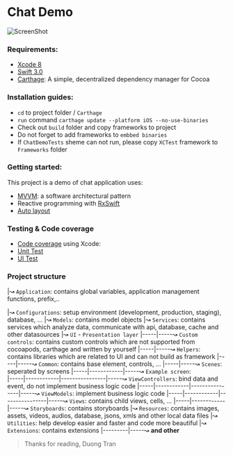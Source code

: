 # Chat Demo
![ScreenShot](https://raw.github.com/duongifc/ChatDemo/master/Demo.gif)


### Requirements:
- [Xcode 8]
- [Swift 3.0]
- [Carthage]: A simple, decentralized dependency manager for Cocoa

### Installation guides:
- `cd` to project folder / `Carthage`
- `run` command `carthage update --platform iOS --no-use-binaries`
- Check out `build` folder and copy frameworks to project
- Do not forget to add frameworks to `embbed binaries`
- If `ChatDemoTests` sheme can not run, please copy `XCTest` framework to `Frameworks` folder

### Getting started:
This project is a demo of chat application uses:
- [MVVM]: a software architectural pattern
- Reactive programming with [RxSwift]
- [Auto layout]

### Testing & Code coverage
- [Code coverage] using Xcode: 
- [Unit Test]
- [UI Test]

### Project structure

|↝ `Application`: contains global variables, application management functions, prefix,..

|↝ `Configurations`: setup environment (development, production, staging), database, ...
|↝ `Models`: contains model objects
|↝ `Services`: contains services which analyze data, communicate with api, database, cache and other datasources
|↝ `UI` - `Presentation layer`
|-----|-----↝ `Custom controls`: contains custom controls which are not supported from cocoapods, carthage and written by yourself
|-----|-----↝ `Helpers`: contains libraries which are related to UI and can not build as framework
|-----|-----↝ `Common`: contains base element, controls, ...
|-----|-----↝ `Scenes`: seperated by screens
|-----|------------|-----↝ `Example screen`:  
|-----|------------|----------------|-----↝ `ViewControllers`:  bind data and event, do not implement business logic code
|-----|------------|----------------|-----↝ `ViewModels`:  implement business logic code
|-----|------------|----------------|-----↝ `Views`:  contains child views, cells, ...
|-----|------------|-----↝ `Storyboards`:  contains storyboards
|↝ `Resources`: contains images, assets, videos, audios, database, jsons, xmls and other local data files
|↝ `Utilities`:  help develop easier and faster and code more beautiful
|↝ `Extensions`: contains extensions
|---------|-----↝ **and other**


> Thanks for reading,
> Duong Tran

[Carthage]: <https://github.com/Carthage/Carthage>
[RxSwift]: <https://github.com/ReactiveX/RxSwift>
[Swift 3.0]: <https://swift.org/>
[Xcode 8]: <https://developer.apple.com/services-account/download?path=/Developer_Tools/Xcode_8/Xcode_8.xip>
[MVVM]: <https://www.objc.io/issues/13-architecture/mvvm/>
[Auto layout]: <https://developer.apple.com/library/prerelease/content/documentation/UserExperience/Conceptual/AutolayoutPG/index.html>
[Code coverage]: <https://developer.apple.com/library/content/documentation/DeveloperTools/Conceptual/testing_with_xcode/chapters/07-code_coverage.html>
[Unit Test]: <https://developer.apple.com/library/content/documentation/DeveloperTools/Conceptual/testing_with_xcode/chapters/07-code_coverage.html>
[UI Test]: <https://developer.apple.com/library/content/documentation/DeveloperTools/Conceptual/testing_with_xcode/chapters/09-ui_testing.html>
